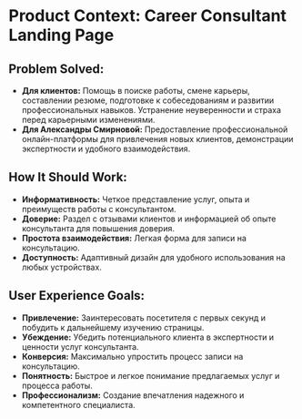 # Product Context: Career Consultant Landing Page

## Problem Solved:
- **Для клиентов:** Помощь в поиске работы, смене карьеры, составлении резюме, подготовке к собеседованиям и развитии профессиональных навыков. Устранение неуверенности и страха перед карьерными изменениями.
- **Для Александры Смирновой:** Предоставление профессиональной онлайн-платформы для привлечения новых клиентов, демонстрации экспертности и удобного взаимодействия.

## How It Should Work:
- **Информативность:** Четкое представление услуг, опыта и преимуществ работы с консультантом.
- **Доверие:** Раздел с отзывами клиентов и информацией об опыте консультанта для повышения доверия.
- **Простота взаимодействия:** Легкая форма для записи на консультацию.
- **Доступность:** Адаптивный дизайн для удобного использования на любых устройствах.

## User Experience Goals:
- **Привлечение:** Заинтересовать посетителя с первых секунд и побудить к дальнейшему изучению страницы.
- **Убеждение:** Убедить потенциального клиента в экспертности и ценности услуг консультанта.
- **Конверсия:** Максимально упростить процесс записи на консультацию.
- **Понятность:** Быстрое и легкое понимание предлагаемых услуг и процесса работы.
- **Профессионализм:** Создание впечатления надежного и компетентного специалиста.

